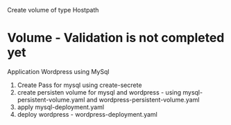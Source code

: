 Create volume of type Hostpath



# Volume - Validation is not completed yet

Application
Wordpress using MySql

1. Create Pass for mysql using create-secrete
2. create persisten volume for mysql and wordpress - using mysql-persistent-volume.yaml and wordpress-persistent-volume.yaml
3. apply mysql-deployment.yaml
4. deploy wordpress - wordpress-deployment.yaml
